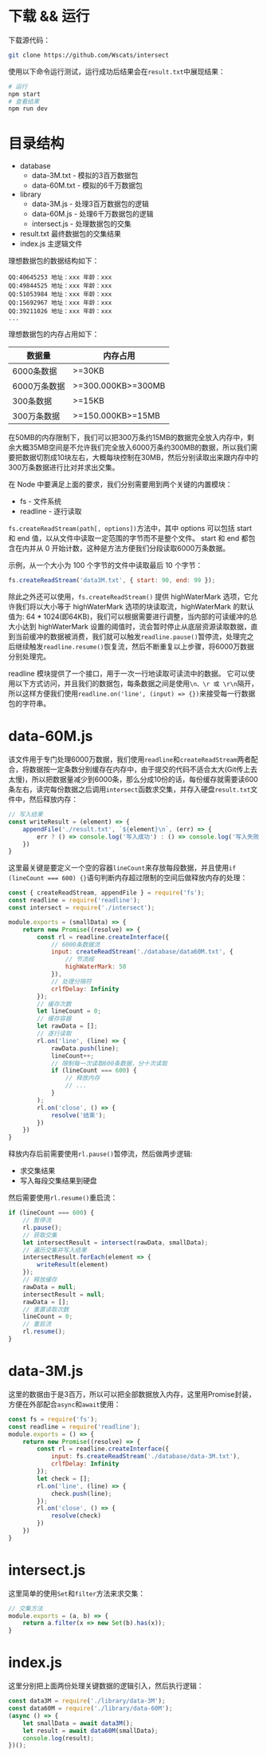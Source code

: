 # 下载 && 运行

下载源代码：
```bash
git clone https://github.com/Wscats/intersect
```

使用以下命令运行测试，运行成功后结果会在`result.txt`中展现结果：
```bash
# 运行
npm start
# 查看结果
npm run dev
```

# 目录结构

- database
    - data-3M.txt - 模拟的3百万数据包
    - data-60M.txt - 模拟的6千万数据包
- library
    - data-3M.js - 处理3百万数据包的逻辑
    - data-60M.js - 处理6千万数据包的逻辑
    - intersect.js - 处理数据包的交集
- result.txt 最终数据包的交集结果
- index.js 主逻辑文件

理想数据包的数据结构如下：
```
QQ:40645253 地址：xxx 年龄：xxx
QQ:49844525 地址：xxx 年龄：xxx
QQ:51053984 地址：xxx 年龄：xxx
QQ:15692967 地址：xxx 年龄：xxx
QQ:39211026 地址：xxx 年龄：xxx
...
```
理想数据包的内存占用如下：

|数据量|内存占用|
|-|-|
|6000条数据|>=30KB|
|6000万条数据|>=300.000KB>=300MB|
|300条数据|>=15KB|
|300万条数据|>=150.000KB>=15MB|

在50MB的内存限制下，我们可以把300万条约15MB的数据完全放入内存中，剩余大概35MB空间是不允许我们完全放入6000万条约300MB的数据，所以我们需要把数据切割成10块左右，大概每块控制在30MB，然后分别读取出来跟内存中的300万条数据进行比对并求出交集。

在 Node 中要满足上面的要求，我们分别需要用到两个关键的内置模块：

- fs - 文件系统
- readline - 逐行读取

`fs.createReadStream(path[, options])`方法中，其中 options 可以包括 start 和 end 值，以从文件中读取一定范围的字节而不是整个文件。 start 和 end 都包含在内并从 0 开始计数，这种是方法方便我们分段读取6000万条数据。

示例，从一个大小为 100 个字节的文件中读取最后 10 个字节：
```js
fs.createReadStream('data3M.txt', { start: 90, end: 99 });
```

除此之外还可以使用，`fs.createReadStream()` 提供 highWaterMark 选项，它允许我们将以大小等于 highWaterMark 选项的块读取流，highWaterMark 的默认值为: 64 * 1024(即64KB)，我们可以根据需要进行调整，当内部的可读缓冲的总大小达到 highWaterMark 设置的阈值时，流会暂时停止从底层资源读取数据，直到当前缓冲的数据被消费，我们就可以触发`readline.pause()`暂停流，处理完之后继续触发`readline.resume()`恢复流，然后不断重复以上步骤，将6000万数据分别处理完。

readline 模块提供了一个接口，用于一次一行地读取可读流中的数据。 它可以使用以下方式访问，并且我们的数据包，每条数据之间是使用`\n、\r 或 \r\n`隔开，所以这样方便我们使用`readline.on('line', (input) => {})`来接受每一行数据包的字符串。

# data-60M.js

该文件用于专门处理6000万数据，我们使用`readline`和`createReadStream`两者配合，将数据按一定条数分别缓存在内存中，由于提交的代码不适合太大(Git传上去太慢)，所以把数据量减少到6000条，那么分成10份的话，每份缓存就需要读600条左右，读完每份数据之后调用`intersect`函数求交集，并存入硬盘`result.txt`文件中，然后释放内存：

```js
// 写入结果
const writeResult = (element) => {
    appendFile('./result.txt', `${element}\n`, (err) => {
        err ? () => console.log('写入成功') : () => console.log('写入失败');
    })
}
```
这里最关键是要定义一个空的容器`lineCount`来存放每段数据，并且使用`if (lineCount === 600) {}`语句判断内存超过限制的空间后做释放内存的处理：
```js
const { createReadStream, appendFile } = require('fs');
const readline = require('readline');
const intersect = require('./intersect');

module.exports = (smallData) => {
    return new Promise((resolve) => {
        const rl = readline.createInterface({
            // 6000条数据流
            input: createReadStream('./database/data60M.txt', {
                // 节流阀
                highWaterMark: 50
            }),
            // 处理分隔符
            crlfDelay: Infinity
        });
        // 缓存次数
        let lineCount = 0;
        // 缓存容器
        let rawData = [];
        // 逐行读取
        rl.on('line', (line) => {
            rawData.push(line);
            lineCount++;
            // 限制每一次读取600条数据，分十次读取
            if (lineCount === 600) {
                // 释放内存
                // ...
            }
        );
        rl.on('close', () => {
            resolve('结束');
        })
    })
}
```
释放内存后前需要使用`rl.pause()`暂停流，然后做两步逻辑:

- 求交集结果
- 写入每段交集结果到硬盘

然后需要使用`rl.resume()`重启流：
```js
if (lineCount === 600) {
    // 暂停流
    rl.pause();
    // 获取交集
    let intersectResult = intersect(rawData, smallData);
    // 遍历交集并写入结果
    intersectResult.forEach(element => {
        writeResult(element)
    });
    // 释放缓存
    rawData = null;
    intersectResult = null;
    rawData = [];
    // 重置读取次数
    lineCount = 0;
    // 重启流
    rl.resume();
}
```

# data-3M.js

这里的数据由于是3百万，所以可以把全部数据放入内存，这里用Promise封装，方便在外部配合`async`和`await`使用：
```js
const fs = require('fs');
const readline = require('readline');
module.exports = () => {
    return new Promise((resolve) => {
        const rl = readline.createInterface({
            input: fs.createReadStream('./database/data-3M.txt'),
            crlfDelay: Infinity
        });
        let check = [];
        rl.on('line', (line) => {
            check.push(line);
        });
        rl.on('close', () => {
            resolve(check)
        })
    })
}
```

# intersect.js

这里简单的使用`Set`和`filter`方法来求交集：
```js
// 交集方法
module.exports = (a, b) => {
    return a.filter(x => new Set(b).has(x));
}
```

# index.js

这里分别把上面两份处理关键数据的逻辑引入，然后执行逻辑：
```js
const data3M = require('./library/data-3M');
const data60M = require('./library/data-60M');
(async () => {
    let smallData = await data3M();
    let result = await data60M(smallData);
    console.log(result);
})();
```
